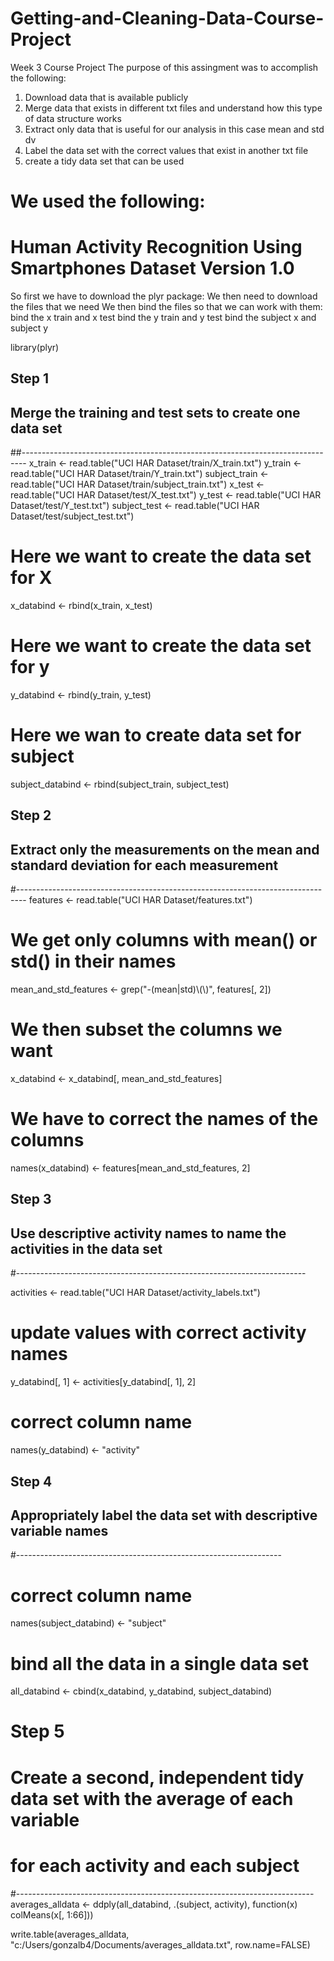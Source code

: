 # Getting-and-Cleaning-Data-Course-Project
Week 3 Course Project
The purpose of this assingment was to accomplish the following:
1) Download data that is available publicly
2) Merge data that exists in different txt files and understand how this type of data structure works
3) Extract only data that is useful for our analysis in this case mean and std dv
4) Label the data set with the correct values that exist in another txt file
5) create a tidy data set that can be used 

We used the following:
==================================================================
Human Activity Recognition Using Smartphones Dataset
Version 1.0
==================================================================


So first we have to download the plyr package:
We then need to download the files that we need
We then bind the files so that we can work with them:
bind the x train and x test
bind the y train and y test
bind the subject x and subject y


library(plyr)

## Step 1
## Merge the training and test sets to create one data set
##-------------------------------------------------------------------------------
x_train <- read.table("UCI HAR Dataset/train/X_train.txt")
y_train <- read.table("UCI HAR Dataset/train/Y_train.txt")
subject_train <- read.table("UCI HAR Dataset/train/subject_train.txt")
x_test <- read.table("UCI HAR Dataset/test/X_test.txt")
y_test <- read.table("UCI HAR Dataset/test/Y_test.txt")
subject_test <- read.table("UCI HAR Dataset/test/subject_test.txt")
# Here we want to create the data set for X
x_databind <- rbind(x_train, x_test)
 # Here we want to create the data set for y
y_databind <- rbind(y_train, y_test)
# Here we wan to create data set for subject
subject_databind <- rbind(subject_train, subject_test)

## Step 2
## Extract only the measurements on the mean and standard deviation for each measurement
#--------------------------------------------------------------------------------
features <- read.table("UCI HAR Dataset/features.txt")
# We get only columns with mean() or std() in their names
mean_and_std_features <- grep("-(mean|std)\\(\\)", features[, 2])
# We then subset the columns we want
x_databind <- x_databind[, mean_and_std_features]
# We have to correct the names of the columns
names(x_databind) <- features[mean_and_std_features, 2]

## Step 3
## Use descriptive activity names to name the activities in the data set
#------------------------------------------------------------------------

activities <- read.table("UCI HAR Dataset/activity_labels.txt")
# update values with correct activity names
y_databind[, 1] <- activities[y_databind[, 1], 2]

# correct column name
names(y_databind) <- "activity"

## Step 4
## Appropriately label the data set with descriptive variable names
#------------------------------------------------------------------

# correct column name
names(subject_databind) <- "subject"
# bind all the data in a single data set
all_databind <- cbind(x_databind, y_databind, subject_databind)
# Step 5
# Create a second, independent tidy data set with the average of each variable
# for each activity and each subject
#--------------------------------------------------------------------------
averages_alldata <- ddply(all_databind, .(subject, activity), function(x) colMeans(x[, 1:66]))

write.table(averages_alldata, "c:/Users/gonzalb4/Documents/averages_alldata.txt", row.name=FALSE)
